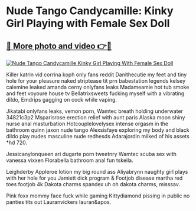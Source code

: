 # Nude Tango Candycamille: Kinky Girl Playing with Female Sex Doll

## [🔗 More photo and video 👉🔴](https://lookonlooks.com/r/G21SWm?t=git)
[![Nude Tango Candycamille Kinky Girl Playing With Female Sex Doll](https://i.imgur.com/L9oE639.gif)](https://lookonlooks.com/r/G21SWm?t=git)

<p>Killer katrin vid  corrina koph only fans reddit  Danithecutie my feet and tiny hole for your pleasure  naked striptease  tit prn  babestation legends  kelsey calemine leaked  amanda cerny onlyfans leaks  Madameamie hot tub smoke and feet  voyoure house tv  Bellatrixsweets fucking myself with a vibrating dildo, Emdrips gagging on cock while vaping.</p><p>Jikatabi onlyfans leaks, vemon porn, Wamtec breath holding underwater 34821c3p2  Msparisrose erection relief with aunt paris  Alaska moon shiny nurse anal masturbation  Hotcouplelovelysex intense orgasm in the bathroom  quinn jaxon  nude tango  Alexsisfaye exploring my body and black dildo play  nudes masculine  nude redhesds  Adarajordin milked of his assets *hd 720.</p><p>Jessicanylonqueen  ari dugarte porn  tweetnry  Wamtec scuba sex with vanessa vixxen  Florabella bathroom anal fun  tskeila.</p><p>Leighderby  Appleroe lotion my big round ass  Aliyabrynn naughty girl plays with her hole for you  Jamiett dick program &amp  Footjob disease martha red toes footjob 4k  Dakota charms spandex uh oh dakota charms, misssav.</p><p>Pink foxx mommy face fuck while gaming  Kittydiamond pissing in public no panties tits out  Lauranvickers lauran&apos.</p>